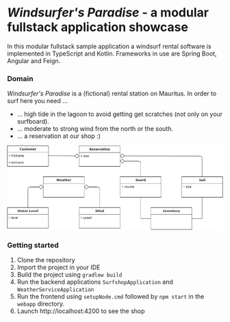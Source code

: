 # *Windsurfer's Paradise* -  a modular fullstack application showcase
 In this modular fullstack sample application a windsurf rental software is implemented in TypeScript and Kotlin. Frameworks in use are Spring Boot, Angular and Feign.

### Domain

*Windsurfer's Paradise* is a (fictional) rental station on Mauritus. In order to surf here you need ...
- ... high tide in the lagoon to avoid getting get scratches (not only on your surfboard).
- ... moderate to strong wind from the north or the south.
- ... a reservation at our shop :)  

![domain](domain.png)


### Getting started

1. Clone the repository
2. Import the project in your IDE
3. Build the project using `gradlew build`
4. Run the backend applications `SurfshopApplication` and `WeatherServiceApplication`
5. Run the frontend using `setupNode.cmd` followed by `npm start` in the `webapp` directory.
6. Launch http://localhost:4200 to see the shop 
